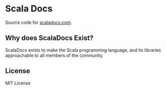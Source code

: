 # Scala Docs

Source code for [scaladocs.com](https://scaladocs.com).

## Why does ScalaDocs Exist?

ScalaDocs exists to make the Scala programming language, and its libraries
approachable to all members of the community.

## License

MIT License

[mill-build-tool]: http://www.lihaoyi.com/mill/ "Mill Build Tool" 
[localhost]: http://localhost:8000 "Localhost ScalaDocs"
